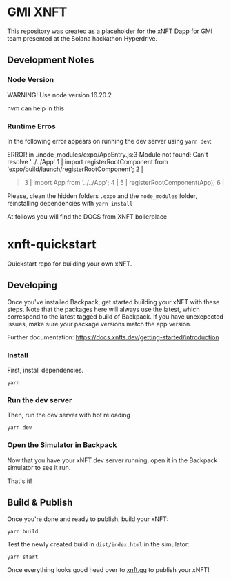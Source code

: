 # GMI XNFT

This repository was created as a placeholder for the xNFT Dapp for GMI team presented at the Solana hackathon Hyperdrive.


## Development Notes

### Node Version

WARNING! Use node version 16.20.2

nvm can help in this 

### Runtime Erros

In the following error appears on running the dev server using `yarn dev`:

ERROR in ./node_modules/expo/AppEntry.js:3
Module not found: Can't resolve '../../App'
  1 | import registerRootComponent from 'expo/build/launch/registerRootComponent';
  2 |
> 3 | import App from '../../App';
  4 |
  5 | registerRootComponent(App);
  6 |

Please, clean the hidden folders `.expo` and the `node_modules` folder, reinstalling dependencies with `yarn install`


At follows you will find the DOCS from XNFT boilerplace

# xnft-quickstart

Quickstart repo for building your own xNFT.

## Developing

Once you've installed Backpack, get started building your xNFT with these steps. Note that the packages here will always use the latest, which correspond to the latest tagged build of Backpack. If you have unexepected issues, make sure your package versions match the app version.

Further documentation: https://docs.xnfts.dev/getting-started/introduction

### Install

First, install dependencies.

```
yarn
```

### Run the dev server

Then, run the dev server with hot reloading

```
yarn dev
```

### Open the Simulator in Backpack

Now that you have your xNFT dev server running, open it in the Backpack simulator to see it run.

That's it!


## Build & Publish

Once you're done and ready to publish, build your xNFT:

```
yarn build
```

Test the newly created build in `dist/index.html` in the simulator:

```
yarn start
```

Once everything looks good head over to [xnft.gg](https://www.xnft.gg) to publish your xNFT!
